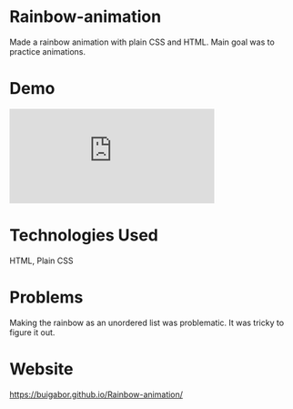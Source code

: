 # Rainbow-animation

Made a rainbow animation with plain CSS and HTML. Main goal was to practice animations.

# Demo

<div style="width:360px;max-width:100%;"><div style="height:0;padding-bottom:46.11%;position:relative;"><iframe width="360" height="166" style="position:absolute;top:0;left:0;width:100%;height:100%;" frameBorder="0" src="https://imgflip.com/embed/47ec51"></iframe></div><p><a href="https://imgflip.com/gif/47ec51"></a></p></div>

# Technologies Used

HTML, Plain CSS

# Problems

Making the rainbow as an unordered list was problematic. It was tricky to figure it out.

# Website

https://buigabor.github.io/Rainbow-animation/
